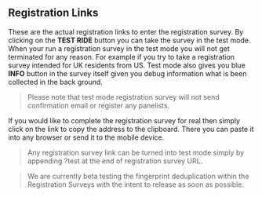 ## Registration Links
These are the actual registration links to enter the registration survey. By clicking on the **TEST RIDE** button you can take the survey in the test mode. When your run a registration survey in the test mode you will not get terminated for any reason. For example if you try to take a registration survey intended for UK residents from US. Test mode also gives you blue **INFO** button in the survey itself given you debug information what is been collected in the back ground.

> Please note that test mode registration survey will not send confirmation email or register any panelists.

If you would like to complete the registration survey for real then simply click on the link to copy the address to the clipboard. There you can paste it into any browser or send it to the mobile device.

> Any registration survey link can be turned into test mode simply by appending ?test at the end of registration survey URL.

> We are currently beta testing the fingerprint deduplication within the Registration Surveys with the intent to release as soon as possible.
